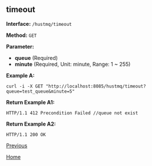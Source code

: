 ## timeout ##

**Interface:** `/hustmq/timeout`

**Method:** `GET`

**Parameter:** 

*  **queue** (Required)  
*  **minute** (Required, Unit: minute, Range: 1 ~ 255)

**Example A:**

    curl -i -X GET "http://localhost:8085/hustmq/timeout?queue=test_queue&minute=5"

**Return Example A1:**

	HTTP/1.1 412 Precondition Failed //queue not exist

**Return Example A2:**

	HTTP/1.1 200 OK

[Previous](../hustmq.md)

[Home](../../index.md)